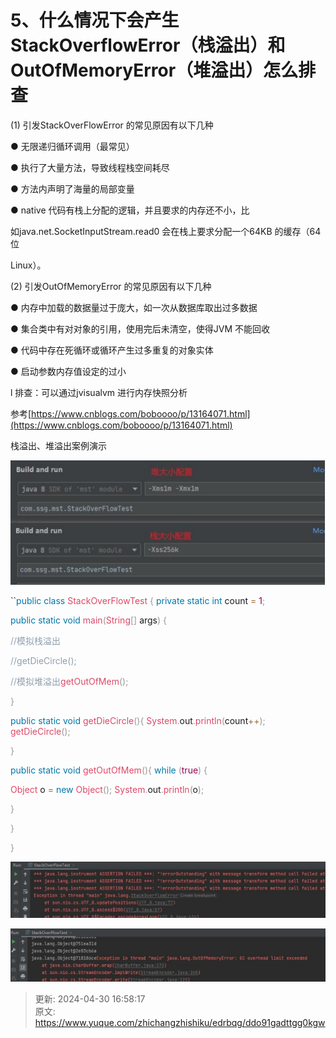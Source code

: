 # 5、什么情况下会产生 StackOverflowError（栈溢出）和OutOfMemoryError（堆溢出）怎么排查

(1) 引发StackOverFlowError 的常见原因有以下几种

● 无限递归循环调用（最常见）

● 执行了大量方法，导致线程栈空间耗尽

● 方法内声明了海量的局部变量

● native 代码有栈上分配的逻辑，并且要求的内存还不小，比

如java.net.SocketInputStream.read0 会在栈上要求分配一个64KB 的缓存（64 位

Linux）。

(2) 引发OutOfMemoryError 的常见原因有以下几种

● 内存中加载的数据量过于庞大，如一次从数据库取出过多数据

● 集合类中有对对象的引用，使用完后未清空，使得JVM 不能回收

● 代码中存在死循环或循环产生过多重复的对象实体

● 启动参数内存值设定的过小

l 排查：可以通过jvisualvm 进行内存快照分析

参考[https://www.cnblogs.com/boboooo/p/13164071.html](https://www.cnblogs.com/boboooo/p/13164071.html)



栈溢出、堆溢出案例演示

![1714467382101-c3e083fe-0dc0-42a3-a327-1a9b9c3a6c08.png](./img/jEP0N4-Y40_Lbh3k/1714467382101-c3e083fe-0dc0-42a3-a327-1a9b9c3a6c08-485664.png)

``<font style="color:rgb(0,119,170);">p</font><font style="color:rgb(0,119,170);">u</font><font style="color:rgb(0,119,170);">b</font><font style="color:rgb(0,119,170);">l</font><font style="color:rgb(0,119,170);">i</font><font style="color:rgb(0,119,170);">c</font><font style="color:rgb(0,119,170);"> </font><font style="color:rgb(0,119,170);">c</font><font style="color:rgb(0,119,170);">l</font><font style="color:rgb(0,119,170);">a</font><font style="color:rgb(0,119,170);">s</font><font style="color:rgb(0,119,170);">s</font><font style="color:rgb(0,119,170);"> </font><font style="color:rgb(221,73,104);">S</font><font style="color:rgb(221,73,104);">t</font><font style="color:rgb(221,73,104);">a</font><font style="color:rgb(221,73,104);">c</font><font style="color:rgb(221,73,104);">k</font><font style="color:rgb(221,73,104);">O</font><font style="color:rgb(221,73,104);">v</font><font style="color:rgb(221,73,104);">e</font><font style="color:rgb(221,73,104);">r</font><font style="color:rgb(221,73,104);">F</font><font style="color:rgb(221,73,104);">l</font><font style="color:rgb(221,73,104);">o</font><font style="color:rgb(221,73,104);">w</font><font style="color:rgb(221,73,104);">T</font><font style="color:rgb(221,73,104);">e</font><font style="color:rgb(221,73,104);">s</font><font style="color:rgb(221,73,104);">t</font><font style="color:rgb(221,73,104);"> </font><font style="color:rgb(153,153,153);">{ </font><font style="color:rgb(0,119,170);">p</font><font style="color:rgb(0,119,170);">r</font><font style="color:rgb(0,119,170);">i</font><font style="color:rgb(0,119,170);">v</font><font style="color:rgb(0,119,170);">a</font><font style="color:rgb(0,119,170);">t</font><font style="color:rgb(0,119,170);">e</font><font style="color:rgb(0,119,170);"> </font><font style="color:rgb(0,119,170);">s</font><font style="color:rgb(0,119,170);">t</font><font style="color:rgb(0,119,170);">a</font><font style="color:rgb(0,119,170);">t</font><font style="color:rgb(0,119,170);">i</font><font style="color:rgb(0,119,170);">c</font><font style="color:rgb(0,119,170);"> </font><font style="color:rgb(0,119,170);">i</font><font style="color:rgb(0,119,170);">n</font><font style="color:rgb(0,119,170);">t</font><font style="color:rgb(0,119,170);"> </font>count <font style="color:rgb(154,109,57);">=</font><font style="color:rgb(154,109,57);"> </font><font style="color:rgb(153,0,84);">1</font><font style="color:rgb(153,153,153);">;</font>

<font style="color:rgb(0,119,170);">                public static void </font><font style="color:rgb(221,73,104);">main</font><font style="color:rgb(153,153,153);">(</font><font style="color:rgb(221,73,104);">String</font><font style="color:rgb(153,153,153);">[] </font>args<font style="color:rgb(153,153,153);">) {</font>

<font style="color:rgb(144,159,174);">//模拟栈溢出</font>

<font style="color:rgb(144,159,174);">//getDieCircle();</font>

<font style="color:rgb(144,159,174);">                               //模拟堆溢出</font><font style="color:rgb(221,73,104);">getOutOfMem</font><font style="color:rgb(153,153,153);">();</font>

<font style="color:rgb(153,153,153);">}</font>

<font style="color:rgb(0,119,170);">p</font><font style="color:rgb(0,119,170);">u</font><font style="color:rgb(0,119,170);">b</font><font style="color:rgb(0,119,170);">l</font><font style="color:rgb(0,119,170);">i</font><font style="color:rgb(0,119,170);">c</font><font style="color:rgb(0,119,170);"> </font><font style="color:rgb(0,119,170);">s</font><font style="color:rgb(0,119,170);">t</font><font style="color:rgb(0,119,170);">a</font><font style="color:rgb(0,119,170);">t</font><font style="color:rgb(0,119,170);">i</font><font style="color:rgb(0,119,170);">c</font><font style="color:rgb(0,119,170);"> </font><font style="color:rgb(0,119,170);">v</font><font style="color:rgb(0,119,170);">o</font><font style="color:rgb(0,119,170);">i</font><font style="color:rgb(0,119,170);">d</font><font style="color:rgb(0,119,170);"> </font><font style="color:rgb(221,73,104);">g</font><font style="color:rgb(221,73,104);">e</font><font style="color:rgb(221,73,104);">t</font><font style="color:rgb(221,73,104);">D</font><font style="color:rgb(221,73,104);">i</font><font style="color:rgb(221,73,104);">e</font><font style="color:rgb(221,73,104);">C</font><font style="color:rgb(221,73,104);">i</font><font style="color:rgb(221,73,104);">r</font><font style="color:rgb(221,73,104);">c</font><font style="color:rgb(221,73,104);">l</font><font style="color:rgb(221,73,104);">e</font><font style="color:rgb(153,153,153);">()</font><font style="color:rgb(153,153,153);">{ </font><font style="color:rgb(221,73,104);">S</font><font style="color:rgb(221,73,104);">y</font><font style="color:rgb(221,73,104);">s</font><font style="color:rgb(221,73,104);">t</font><font style="color:rgb(221,73,104);">e</font><font style="color:rgb(221,73,104);">m</font><font style="color:rgb(153,153,153);">.</font>out<font style="color:rgb(153,153,153);">.</font><font style="color:rgb(221,73,104);">p</font><font style="color:rgb(221,73,104);">r</font><font style="color:rgb(221,73,104);">i</font><font style="color:rgb(221,73,104);">n</font><font style="color:rgb(221,73,104);">t</font><font style="color:rgb(221,73,104);">l</font><font style="color:rgb(221,73,104);">n</font><font style="color:rgb(153,153,153);">(</font>count<font style="color:rgb(154,109,57);">++</font><font style="color:rgb(153,153,153);">)</font><font style="color:rgb(153,153,153);">; </font><font style="color:rgb(221,73,104);">g</font><font style="color:rgb(221,73,104);">e</font><font style="color:rgb(221,73,104);">t</font><font style="color:rgb(221,73,104);">D</font><font style="color:rgb(221,73,104);">i</font><font style="color:rgb(221,73,104);">e</font><font style="color:rgb(221,73,104);">C</font><font style="color:rgb(221,73,104);">i</font><font style="color:rgb(221,73,104);">r</font><font style="color:rgb(221,73,104);">c</font><font style="color:rgb(221,73,104);">l</font><font style="color:rgb(221,73,104);">e</font><font style="color:rgb(153,153,153);">()</font><font style="color:rgb(153,153,153);">;</font>

<font style="color:rgb(153,153,153);">}</font>

<font style="color:rgb(0,119,170);">p</font><font style="color:rgb(0,119,170);">u</font><font style="color:rgb(0,119,170);">b</font><font style="color:rgb(0,119,170);">l</font><font style="color:rgb(0,119,170);">i</font><font style="color:rgb(0,119,170);">c</font><font style="color:rgb(0,119,170);"> </font><font style="color:rgb(0,119,170);">s</font><font style="color:rgb(0,119,170);">t</font><font style="color:rgb(0,119,170);">a</font><font style="color:rgb(0,119,170);">t</font><font style="color:rgb(0,119,170);">i</font><font style="color:rgb(0,119,170);">c</font><font style="color:rgb(0,119,170);"> </font><font style="color:rgb(0,119,170);">v</font><font style="color:rgb(0,119,170);">o</font><font style="color:rgb(0,119,170);">i</font><font style="color:rgb(0,119,170);">d</font><font style="color:rgb(0,119,170);"> </font><font style="color:rgb(221,73,104);">g</font><font style="color:rgb(221,73,104);">e</font><font style="color:rgb(221,73,104);">t</font><font style="color:rgb(221,73,104);">O</font><font style="color:rgb(221,73,104);">u</font><font style="color:rgb(221,73,104);">t</font><font style="color:rgb(221,73,104);">O</font><font style="color:rgb(221,73,104);">f</font><font style="color:rgb(221,73,104);">M</font><font style="color:rgb(221,73,104);">e</font><font style="color:rgb(221,73,104);">m</font><font style="color:rgb(153,153,153);">()</font><font style="color:rgb(153,153,153);">{ </font><font style="color:rgb(0,119,170);">w</font><font style="color:rgb(0,119,170);">h</font><font style="color:rgb(0,119,170);">i</font><font style="color:rgb(0,119,170);">l</font><font style="color:rgb(0,119,170);">e</font><font style="color:rgb(0,119,170);"> </font><font style="color:rgb(153,153,153);">(</font><font style="color:rgb(153,0,84);">t</font><font style="color:rgb(153,0,84);">r</font><font style="color:rgb(153,0,84);">u</font><font style="color:rgb(153,0,84);">e</font><font style="color:rgb(153,153,153);">)</font><font style="color:rgb(153,153,153);"> </font><font style="color:rgb(153,153,153);">{</font>

<font style="color:rgb(221,73,104);">                Object </font>o <font style="color:rgb(154,109,57);">= </font><font style="color:rgb(0,119,170);">new </font><font style="color:rgb(221,73,104);">Object</font><font style="color:rgb(153,153,153);">(); </font><font style="color:rgb(221,73,104);">System</font><font style="color:rgb(153,153,153);">.</font>out<font style="color:rgb(153,153,153);">.</font><font style="color:rgb(221,73,104);">println</font><font style="color:rgb(153,153,153);">(</font>o<font style="color:rgb(153,153,153);">);</font>

<font style="color:rgb(153,153,153);">          }</font>

<font style="color:rgb(153,153,153);">    }</font>

<font style="color:rgb(153,153,153);">}</font>

![1714467433944-72cf6643-5a7d-4d19-9422-5b7247196165.png](./img/jEP0N4-Y40_Lbh3k/1714467433944-72cf6643-5a7d-4d19-9422-5b7247196165-986994.png)

![1714467438904-014e16bd-1efe-4989-b5bb-5284a2e9f257.png](./img/jEP0N4-Y40_Lbh3k/1714467438904-014e16bd-1efe-4989-b5bb-5284a2e9f257-902684.png)



> 更新: 2024-04-30 16:58:17  
> 原文: <https://www.yuque.com/zhichangzhishiku/edrbqg/ddo91gadttgg0kgw>